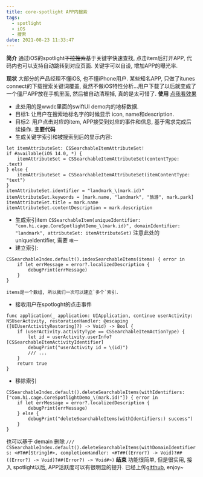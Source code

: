 ```yaml
---
title: core-spotlight APP内搜索
tags:
  - spotlight
  - iOS
  - 搜索
date: 2021-08-23 11:33:47
---
```



**简介**
通过iOS的spotlight~~下拉搜索~~基于关键字快速查找, 点击item后打开APP, 代码内也可以支持自动跳转到对应页面. 关键字可以自设, 增加APP的曝光率.
<!-- more -->
**现状**
大部分的产品经理不懂iOS, 也不懂iPhone用户. 某些知名APP, 只做了itunes connect的下载搜索关键词覆盖, 竟然不做iOS特性分析...用户下载了以后就变成了一个僵尸APP放在手机里面, 然后被自动清理掉, 真的是太可惜了.
**使用** [点我看效果](http://blog.loktar.com.cn/spotloght-search.mp4)
- 此处用的是wwdc里面的swiftUI demo内的地标数据.
- 目标1: 让用户在搜索地标名字的时候显示 icon, name和description. 
- 目标2: 用户点击对应的item, APP接受到对应的事件和信息, 基于需求完成后续操作.
**主要代码**
- 生成关键字索引和被搜索到后的显示内容:
```
let itemAttributeSet: CSSearchableItemAttributeSet!
if #available(iOS 14.0, *) {
    itemAttributeSet = CSSearchableItemAttributeSet(contentType: .text)
} else {
    itemAttributeSet = CSSearchableItemAttributeSet(itemContentType: "text")
}
itemAttributeSet.identifier = "landmark_\(mark.id)"
itemAttributeSet.keywords = [mark.name, "landmark", "旅游", mark.park]
itemAttributeSet.title = mark.name
itemAttributeSet.contentDescription = mark.description
```
- 生成索引item
`CSSearchableItem(uniqueIdentifier: "com.hi.cage.CoreSpotlightDemo_\(mark.id)", domainIdentifier: "landmark", attributeSet: itemAttributeSet)`
    注意此处的 uniqueIdentifier, 需要 `唯一`
- 建立索引:
```
CSSearchableIndex.default().indexSearchableItems(items) { error in
    if let errMessage = error?.localizedDescription {
        debugPrint(errMessage)
    }
}
```
    items是一个数组, 所以我们一次可以建立`多个`索引.
- 接收用户在spotloght的点击事件
```
func application(_ application: UIApplication, continue userActivity: NSUserActivity, restorationHandler: @escaping ([UIUserActivityRestoring]?) -> Void) -> Bool {
    if (userActivity.activityType == CSSearchableItemActionType) {
        let id = userActivity.userInfo?[CSSearchableItemActivityIdentifier]
        debugPrint("userActivity id = \(id)")
        /// ...
    }
    return true
}
```
- 移除索引
```
CSSearchableIndex.default().deleteSearchableItems(withIdentifiers: ["com.hi.cage.CoreSpotlightDemo_\(mark.id)"]) { error in
    if let errMessage = error?.localizedDescription {
        debugPrint(errMessage)
    } else {
        debugPrint("deleteSearchableItems(withIdentifiers:) success")
    }
}
```
也可以基于 demain 删除
`/// CSSearchableIndex.default().deleteSearchableItems(withDomainIdentifiers: <#T##[String]#>, completionHandler: <#T##((Error?) -> Void)?##((Error?) -> Void)?##(Error?) -> Void#>)`
**结束**
功能很简单, 但是很实用, 接入 spotlight以后, APP活跃度可以有很明显的提升.
已经上传[gitthub](https://github.com/aioser/CoreSpotlightDemo.git), enjoy~